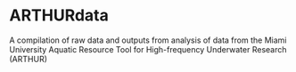 # ARTHURdata
A compilation of raw data and outputs from analysis of data from the Miami University Aquatic Resource Tool for High-frequency Underwater Research (ARTHUR)
